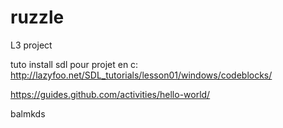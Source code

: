 # ruzzle
L3 project 

tuto install sdl pour projet en c:
http://lazyfoo.net/SDL_tutorials/lesson01/windows/codeblocks/

https://guides.github.com/activities/hello-world/

balmkds

